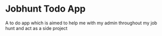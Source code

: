 # Jobhunt Todo App
A to do app which is aimed to help me with my admin throughout my job hunt and act as a side project

